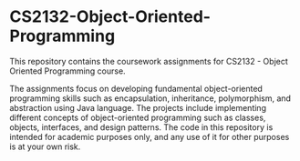 # CS2132-Object-Oriented-Programming
This repository contains the coursework assignments for CS2132 - Object Oriented Programming course. 

The assignments focus on developing fundamental object-oriented programming skills such as encapsulation, inheritance, polymorphism, and abstraction using Java language. The projects include implementing different concepts of object-oriented programming such as classes, objects, interfaces, and design patterns. The code in this repository is intended for academic purposes only, and any use of it for other purposes is at your own risk.
